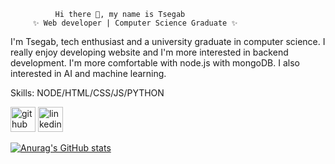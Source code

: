 
              Hi there 👋, my name is Tsegab
         ✨ Web developer | Computer Science Graduate ✨

I'm Tsegab, tech enthusiast and a university graduate in computer science. I really enjoy developing website and I'm more interested in backend development. I'm more comfortable with node.js with mongoDB. I also interested in AI and machine learning.

Skills: NODE/HTML/CSS/JS/PYTHON

[<img src='https://cdn.jsdelivr.net/npm/simple-icons@3.0.1/icons/github.svg' alt='github' height='40'>](https://github.com/Tesfaye1047)  [<img src='https://cdn.jsdelivr.net/npm/simple-icons@3.0.1/icons/linkedin.svg' alt='linkedin' height='40'>](https://www.linkedin.com/in/tsegab-tesfaye-214151234/)  


[![Anurag's GitHub stats](https://github-readme-stats.vercel.app/api?username=Tesfaye1047)](https://github.com/anuraghazra/github-readme-stats)

